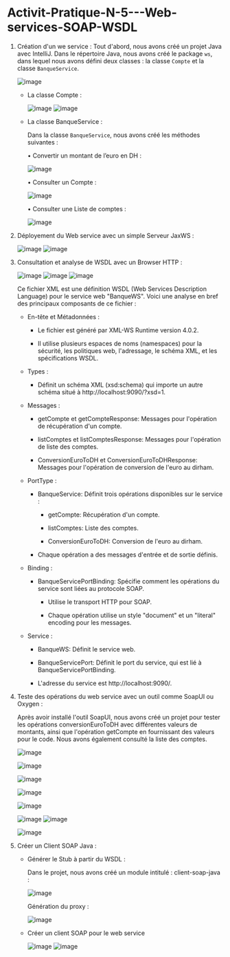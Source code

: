 # Activit-Pratique-N-5---Web-services-SOAP-WSDL

1. Création d'un we service  :
     Tout d'abord, nous avons créé un projet Java avec IntelliJ. Dans le répertoire Java, nous avons créé le package `ws`, dans lequel nous avons défini deux classes : la classe `Compte` et la classe `BanqueService`.
   

     ![image](https://github.com/SanaeHelen/Activit-Pratique-N-5---Web-services-SOAP-WSDL/assets/136022070/9dba1f8a-33ae-48c4-a44d-82aa7effdc27)


   - La classe Compte :
     
     ![image](https://github.com/SanaeHelen/Activit-Pratique-N-5---Web-services-SOAP-WSDL/assets/136022070/a139892c-6f97-43e2-8341-827e2ac35b45)
     ![image](https://github.com/SanaeHelen/Activit-Pratique-N-5---Web-services-SOAP-WSDL/assets/136022070/c74c7884-ca95-45be-a064-0328823d6cdb)

   - La classe BanqueService :
     
       Dans la classe `BanqueService`, nous avons créé les méthodes suivantes :

     
     • Convertir un montant de l’euro en DH :
     
        ![image](https://github.com/SanaeHelen/Activit-Pratique-N-5---Web-services-SOAP-WSDL/assets/136022070/0b3c12a1-5a5b-4971-83cf-fc1466247348)

     • Consulter un Compte :
     
       ![image](https://github.com/SanaeHelen/Activit-Pratique-N-5---Web-services-SOAP-WSDL/assets/136022070/cd6b3d52-c8a0-46fd-a40f-fd58ad726eb3)

     • Consulter une Liste de comptes :
     
       ![image](https://github.com/SanaeHelen/Activit-Pratique-N-5---Web-services-SOAP-WSDL/assets/136022070/6aceed36-e610-41de-be0e-ea66f30e69b0)

2. Déployement du Web service avec un simple Serveur JaxWS :

    ![image](https://github.com/SanaeHelen/Activit-Pratique-N-5---Web-services-SOAP-WSDL/assets/136022070/f2ae38b9-d37e-4f6f-93d5-455b5310ea71)
    ![image](https://github.com/SanaeHelen/Activit-Pratique-N-5---Web-services-SOAP-WSDL/assets/136022070/6fee4002-e218-4bf6-88ee-f4f96274126e)
    
      
3. Consultation et analyse de WSDL avec un Browser HTTP :
   
    ![image](https://github.com/SanaeHelen/Activit-Pratique-N-5---Web-services-SOAP-WSDL/assets/136022070/98495054-54eb-4401-a8fc-f5bfec0c209f)
    ![image](https://github.com/SanaeHelen/Activit-Pratique-N-5---Web-services-SOAP-WSDL/assets/136022070/0ff89fcb-e5e5-4ed2-99e5-2e5b81457df1)
    ![image](https://github.com/SanaeHelen/Activit-Pratique-N-5---Web-services-SOAP-WSDL/assets/136022070/2284b58c-1e63-4678-a4a4-db92a1b19c29)

    Ce fichier XML est une définition WSDL (Web Services Description Language) pour le service web "BanqueWS". Voici une analyse en bref des principaux composants de ce fichier :
     
     - En-tête et Métadonnées :
     
         - Le fichier est généré par XML-WS Runtime version 4.0.2.
           
         - Il utilise plusieurs espaces de noms (namespaces) pour la sécurité, les politiques web, l'adressage, le schéma XML, et les spécifications WSDL.
           
     - Types :
     
         - Définit un schéma XML (xsd:schema) qui importe un autre schéma situé à http://localhost:9090/?xsd=1.
           
     - Messages :
     
          - getCompte et getCompteResponse: Messages pour l'opération de récupération d'un compte.
            
          - listComptes et listComptesResponse: Messages pour l'opération de liste des comptes.
            
          - ConversionEuroToDH et ConversionEuroToDHResponse: Messages pour l'opération de conversion de l'euro au dirham.
            
     - PortType :
     
          - BanqueService: Définit trois opérations disponibles sur le service :
            
               - getCompte: Récupération d'un compte.
                 
               - listComptes: Liste des comptes.
                 
               - ConversionEuroToDH: Conversion de l'euro au dirham.
                 
          - Chaque opération a des messages d'entrée et de sortie définis.
            
     - Binding :

          - BanqueServicePortBinding: Spécifie comment les opérations du service sont liées au protocole SOAP.
            
               - Utilise le transport HTTP pour SOAP.
                 
               - Chaque opération utilise un style "document" et un "literal" encoding pour les messages.
            
     - Service :
     
          - BanqueWS: Définit le service web.
            
          - BanqueServicePort: Définit le port du service, qui est lié à BanqueServicePortBinding.
            
          - L'adresse du service est http://localhost:9090/.

            
   
5. Teste des opérations du web service avec un outil comme SoapUI ou Oxygen :
   
     Après avoir installé l'outil SoapUI, nous avons créé un projet pour tester les opérations conversionEuroToDH avec différentes valeurs de montants, ainsi que 
    l'opération getCompte en fournissant des valeurs pour le code. Nous avons également consulté la liste des comptes.
   
    ![image](https://github.com/SanaeHelen/Activit-Pratique-N-5---Web-services-SOAP-WSDL/assets/136022070/eca728d9-112b-4795-b324-ab742e3cb457)
   
    ![image](https://github.com/SanaeHelen/Activit-Pratique-N-5---Web-services-SOAP-WSDL/assets/136022070/a1461381-3b6c-4e73-a33c-b26d3d6b18eb)

    ![image](https://github.com/SanaeHelen/Activit-Pratique-N-5---Web-services-SOAP-WSDL/assets/136022070/efef1bd0-63f1-4777-b31a-6d4fb9805273)
   
    ![image](https://github.com/SanaeHelen/Activit-Pratique-N-5---Web-services-SOAP-WSDL/assets/136022070/23d084e0-be48-4424-80a8-0f9eeeb946bd)
   
    ![image](https://github.com/SanaeHelen/Activit-Pratique-N-5---Web-services-SOAP-WSDL/assets/136022070/a306cb46-8a6e-4091-8d8f-bd1612ee4f7b)
   

    ![image](https://github.com/SanaeHelen/Activit-Pratique-N-5---Web-services-SOAP-WSDL/assets/136022070/80e261f8-ef26-43f6-a033-c47c77bd2ec1)
    ![image](https://github.com/SanaeHelen/Activit-Pratique-N-5---Web-services-SOAP-WSDL/assets/136022070/0ec735e4-bc18-480d-882d-b03f6d39cc82)

    ![image](https://github.com/SanaeHelen/Activit-Pratique-N-5---Web-services-SOAP-WSDL/assets/136022070/c37229d4-c98f-42e7-89fc-f1e30df10b37)

    
7. Créer un Client SOAP Java :
   
      - Générer le Stub à partir du WSDL :

         Dans le projet, nous avons créé un module intitulé : client-soap-java :
        
           ![image](https://github.com/SanaeHelen/Activit-Pratique-N-5---Web-services-SOAP-WSDL/assets/136022070/bb949d05-f5b0-47db-9e61-c5c66ccebfe1)

        
          Génération du proxy :

           ![image](https://github.com/SanaeHelen/Activit-Pratique-N-5---Web-services-SOAP-WSDL/assets/136022070/64e9b7b9-2be8-4c34-8119-42e85aa5bad2)
          
      - Créer un client SOAP pour le web service

         ![image](https://github.com/SanaeHelen/Activit-Pratique-N-5---Web-services-SOAP-WSDL/assets/136022070/96cc9268-5eb0-4fc0-a2ba-6d62aa2cfb3c)
         ![image](https://github.com/SanaeHelen/Activit-Pratique-N-5---Web-services-SOAP-WSDL/assets/136022070/49a1e0ac-12a9-4cfa-84ed-571d0aadf1df)























